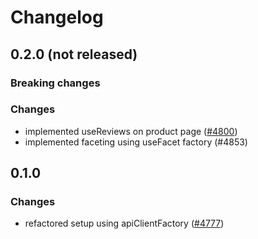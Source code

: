 # Changelog

## 0.2.0 (not released)

### Breaking changes

### Changes

- implemented useReviews on product page ([#4800](https://github.com/DivanteLtd/vue-storefront/issues/4800))
- implemented faceting using useFacet factory (#4853)

## 0.1.0

### Changes

* refactored setup using apiClientFactory ([#4777](https://github.com/DivanteLtd/vue-storefront/issues/4777))

